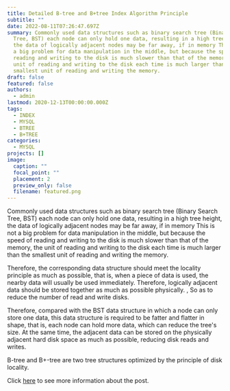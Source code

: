 ```yaml
---
title: Detailed B-tree and B+tree Index Algorithm Principle
subtitle: ""
date: 2022-08-11T07:26:47.697Z
summary: Commonly used data structures such as binary search tree (Binary Search
  Tree, BST) each node can only hold one data, resulting in a high tree height,
  the data of logically adjacent nodes may be far away, if in memory This is not
  a big problem for data manipulation in the middle, but because the speed of
  reading and writing to the disk is much slower than that of the memory, the
  unit of reading and writing to the disk each time is much larger than the
  smallest unit of reading and writing the memory.
draft: false
featured: false
authors:
  - admin
lastmod: 2020-12-13T00:00:00.000Z
tags:
  - INDEX
  - MYSQL
  - BTREE
  - B+TREE
categories:
  - MYSQL
projects: []
image:
  caption: ""
  focal_point: ""
  placement: 2
  preview_only: false
  filename: featured.png
---
```

Commonly used data structures such as binary search tree (Binary Search Tree, BST) each node can only hold one data, resulting in a high tree height, the data of logically adjacent nodes may be far away, if in memory This is not a big problem for data manipulation in the middle, but because the speed of reading and writing to the disk is much slower than that of the memory, the unit of reading and writing to the disk each time is much larger than the smallest unit of reading and writing the memory.

Therefore, the corresponding data structure should meet the locality principle as much as possible, that is, when a piece of data is used, the nearby data will usually be used immediately. Therefore, logically adjacent data should be stored together as much as possible physically. , So as to reduce the number of read and write disks.

Therefore, compared with the BST data structure in which a node can only store one data, this data structure is required to be fatter and flatter in shape, that is, each node can hold more data, which can reduce the tree's size. At the same time, the adjacent data can be stored on the physically adjacent hard disk space as much as possible, reducing disk reads and writes.

B-tree and B+-tree are two tree structures optimized by the principle of disk locality.

Click [here](https://notebook.grayson.top/project-37/doc-726) to see more information about the post.